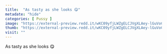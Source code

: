 ```yaml
---
title:  "As tasty as she looks 😋"
metadate: "hide"
categories: [ Pussy ]
image: "https://external-preview.redd.it/wKC09yfjLWZgELCJVgXLAey-lGuVoCNNeZoVPdvkx5M.jpg?auto=webp&s=c62bd413b968393ce9076e2df47a3355473657dd"
thumb: "https://external-preview.redd.it/wKC09yfjLWZgELCJVgXLAey-lGuVoCNNeZoVPdvkx5M.jpg?width=1080&crop=smart&auto=webp&s=b8de5377478bf0316f73b617f6ae05e4f979c8ad"
visit: ""
---
```

As tasty as she looks 😋
